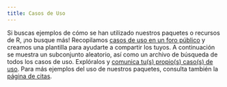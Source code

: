 ```yaml
---
title: Casos de Uso
---
```


Si buscas ejemplos de cómo se han utilizado nuestros paquetes o recursos de R, ¡no busque más! 
Recopilamos [casos de uso en un foro público](https://github.com/orgs/ropensci/discussions) y creamos una plantilla para ayudarte a compartir los tuyos. 
A continuación se muestra un subconjunto aleatorio, así como un archivo de búsqueda de todos los casos de uso. 
Explóralos y [comunica tu(s) propio(s) caso(s) de uso](https://github.com/orgs/ropensci/discussions). 
Para más ejemplos del uso de nuestros paquetes, consulta también la [página de citas](/citations).
